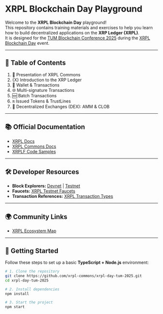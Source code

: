 # XRPL Blockchain Day Playground

Welcome to the **XRPL Blockchain Day** playground!  
This repository contains training materials and exercises to help you learn how to build decentralized applications on the **XRP Ledger (XRPL)**.  
It is designed for the [TUM Blockchain Conference 2025](https://www.blockchain.tum.de) during the [XRPL Blockchain Day](https://luma.com/f6tyv1y9) event.  

---

## 📑 Table of Contents

1. 🩵 Presentation of XRPL Commons  
2. \{X} Introduction to the XRP Ledger  
3. 🔀 Wallet & Transactions  
4. 🌐 Multi-signature Transactions  
5. 🆕 Batch Transactions  
6. 🔛 Issued Tokens & TrustLines  
7. 💱 Decentralized Exchanges (DEX): AMM & CLOB  

---

## 📚 Official Documentation

- [XRPL Docs](https://xrpl.org/docs)  
- [XRPL Commons Docs](https://docs.xrpl-commons.org)  
- [XRPLF Code Samples](https://github.com/XRPLF/xrpl-dev-portal/tree/master/_code-samples)  

---

## 🛠 Developer Resources

- **Block Explorers:** [Devnet](https://devnet.xrpl.org) | [Testnet](https://testnet.xrpl.org)  
- **Faucets:** [XRPL Testnet Faucets](https://xrpl.org/resources/dev-tools/xrp-faucets/)  
- **Transaction References:** [XRPL Transaction Types](https://xrpl.org/docs/references/protocol/transactions/types/)  

---

## 🌍 Community Links

- [XRPL Ecosystem Map](https://map.xrpl-commons.org)  

---

## 🚀 Getting Started

Follow these steps to set up a basic **TypeScript + Node.js** environment:

```bash
# 1. Clone the repository
git clone https://github.com/xrpl-commons/xrpl-day-tum-2025.git
cd xrpl-day-tum-2025

# 2. Install dependencies
npm install

# 3. Start the project
npm start
